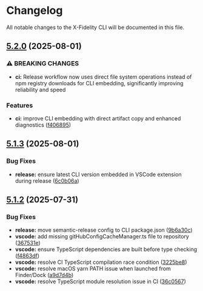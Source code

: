 # Changelog

All notable changes to the X-Fidelity CLI will be documented in this file.

## [5.2.0](https://github.com/zotoio/x-fidelity/compare/v5.1.3...v5.2.0) (2025-08-01)

### ⚠ BREAKING CHANGES

* **ci:** Release workflow now uses direct file system operations instead of npm registry downloads for CLI embedding, significantly improving reliability and speed

### Features

* **ci:** improve CLI embedding with direct artifact copy and enhanced diagnostics ([f406895](https://github.com/zotoio/x-fidelity/commit/f40689589c600d0a0aa8e92bcb295d639b28dabf))

## [5.1.3](https://github.com/zotoio/x-fidelity/compare/v5.1.2...v5.1.3) (2025-08-01)

### Bug Fixes

* **release:** ensure latest CLI version embedded in VSCode extension during release ([6c0b06a](https://github.com/zotoio/x-fidelity/commit/6c0b06a59659dba13677af0a3309bda4d5337f6c))

## [5.1.2](https://github.com/zotoio/x-fidelity/compare/v5.1.1...v5.1.2) (2025-07-31)

### Bug Fixes

* **release:** move semantic-release config to CLI package.json ([9b6a30c](https://github.com/zotoio/x-fidelity/commit/9b6a30cbf4ca6f45b75747280f2cd8992b124a49))
* **vscode:** add missing gitHubConfigCacheManager.ts file to repository ([367531e](https://github.com/zotoio/x-fidelity/commit/367531e4d832fd7872f52aa23eb9b7359c84508d))
* **vscode:** ensure TypeScript dependencies are built before type checking ([f4863df](https://github.com/zotoio/x-fidelity/commit/f4863dfd88c2b4fd74945e7d1ad18f744b442f2c))
* **vscode:** resolve CI TypeScript compilation race condition ([3225be8](https://github.com/zotoio/x-fidelity/commit/3225be8741d05c70c7cac22f4a36a8e7cd0bfc94))
* **vscode:** resolve macOS yarn PATH issue when launched from Finder/Dock ([a9d7d4b](https://github.com/zotoio/x-fidelity/commit/a9d7d4b3619a199724c2651b24721ca10245cbbf))
* **vscode:** resolve TypeScript module resolution issue in CI ([36c0567](https://github.com/zotoio/x-fidelity/commit/36c05676a7f4b5ca31b56f74205c240fbfcc8637))
